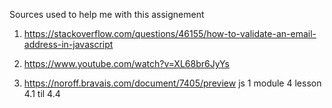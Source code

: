 Sources used to help me with this assignement

1. https://stackoverflow.com/questions/46155/how-to-validate-an-email-address-in-javascript

2. https://www.youtube.com/watch?v=XL68br6JyYs

3. https://noroff.bravais.com/document/7405/preview js 1 module 4 lesson 4.1 til 4.4

